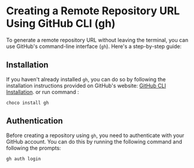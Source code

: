 # Creating a Remote Repository URL Using GitHub CLI (gh)

To generate a remote repository URL without leaving the terminal, you can use GitHub's command-line interface (`gh`). Here's a step-by-step guide:

## Installation

If you haven't already installed `gh`, you can do so by following the installation instructions provided on GitHub's website: [GitHub CLI Installation](https://cli.github.com/).
or run command : 
```https
choco install gh
```

## Authentication

Before creating a repository using `gh`, you need to authenticate with your GitHub account. You can do this by running the following command and following the prompts:

```bash
gh auth login
```
